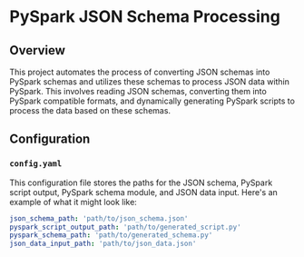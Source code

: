# PySpark JSON Schema Processing

## Overview

This project automates the process of converting JSON schemas into PySpark schemas and utilizes these schemas to process JSON data within PySpark. This involves reading JSON schemas, converting them into PySpark compatible formats, and dynamically generating PySpark scripts to process the data based on these schemas.

## Configuration

### `config.yaml`

This configuration file stores the paths for the JSON schema, PySpark script output, PySpark schema module, and JSON data input. Here's an example of what it might look like:

```yaml
json_schema_path: 'path/to/json_schema.json'
pyspark_script_output_path: 'path/to/generated_script.py'
pyspark_schema_path: 'path/to/generated_schema.py'
json_data_input_path: 'path/to/json_data.json'

